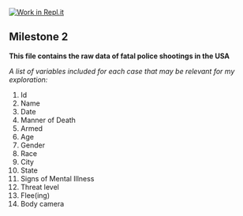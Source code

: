 [![Work in Repl.it](https://classroom.github.com/assets/work-in-replit-14baed9a392b3a25080506f3b7b6d57f295ec2978f6f33ec97e36a161684cbe9.svg)](https://classroom.github.com/online_ide?assignment_repo_id=311593&assignment_repo_type=GroupAssignmentRepo)

## Milestone 2
**This file contains the raw data of fatal police shootings in the USA**

*A list of variables included for each case that may be relevant for my exploration:*

1. Id
2. Name
3. Date
4. Manner of Death
5. Armed
6. Age
7. Gender
8. Race
9. City
10. State
11. Signs of Mental Illness
12. Threat level
13. Flee(ing)
14. Body camera


